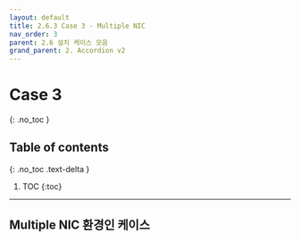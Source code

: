 ```yaml
---
layout: default
title: 2.6.3 Case 3 - Multiple NIC
nav_order: 3
parent: 2.6 설치 케이스 모음
grand_parent: 2. Accordion v2
---
```


# Case 3
{: .no_toc }

## Table of contents
{: .no_toc .text-delta }

1. TOC
{:toc}

---

## Multiple NIC 환경인 케이스